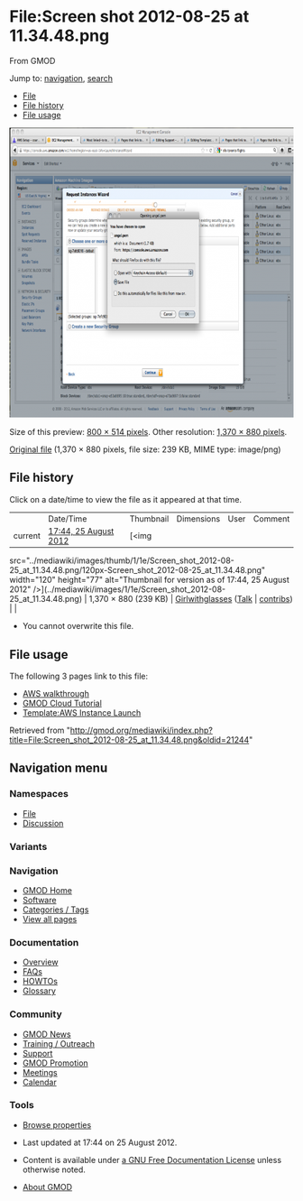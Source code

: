 <div id="mw-page-base" class="noprint">

</div>

<div id="mw-head-base" class="noprint">

</div>

<div id="content" class="mw-body" role="main">

<span id="top"></span>

<div id="mw-js-message" style="display:none;">

</div>



# <span dir="auto">File:Screen shot 2012-08-25 at 11.34.48.png</span>

<div id="bodyContent">

<div id="siteSub">

From GMOD

</div>

<div id="contentSub">

</div>

<div id="jump-to-nav" class="mw-jump">

Jump to: [navigation](#mw-navigation), [search](#p-search)

</div>

<div id="mw-content-text">

- [File](#file)
- [File history](#filehistory)
- [File usage](#filelinks)

<div id="file" class="fullImageLink">

[<img
src="../mediawiki/images/thumb/1/1e/Screen_shot_2012-08-25_at_11.34.48.png/800px-Screen_shot_2012-08-25_at_11.34.48.png"
srcset="../mediawiki/images/thumb/1/1e/Screen_shot_2012-08-25_at_11.34.48.png/1200px-Screen_shot_2012-08-25_at_11.34.48.png 1.5x, ../mediawiki/images/1/1e/Screen_shot_2012-08-25_at_11.34.48.png 2x"
width="800" height="514"
alt="File:Screen shot 2012-08-25 at 11.34.48.png" />](../mediawiki/images/1/1e/Screen_shot_2012-08-25_at_11.34.48.png)

<div class="mw-filepage-resolutioninfo">

Size of this preview: <a
href="../mediawiki/images/thumb/1/1e/Screen_shot_2012-08-25_at_11.34.48.png/800px-Screen_shot_2012-08-25_at_11.34.48.png"
class="mw-thumbnail-link">800 × 514 pixels</a>.
<span class="mw-filepage-other-resolutions">Other resolution: <a
href="../mediawiki/images/1/1e/Screen_shot_2012-08-25_at_11.34.48.png"
class="mw-thumbnail-link">1,370 × 880 pixels</a>.</span>

</div>

</div>

<div class="fullMedia">

<a
href="../mediawiki/images/1/1e/Screen_shot_2012-08-25_at_11.34.48.png"
class="internal" title="Screen shot 2012-08-25 at 11.34.48.png">Original
file</a> ‎<span class="fileInfo">(1,370 × 880 pixels, file size: 239 KB,
MIME type: image/png)</span>

</div>

<div id="mw-imagepage-content" class="mw-content-ltr" lang="en"
dir="ltr">

</div>

## File history

<div id="mw-imagepage-section-filehistory">

Click on a date/time to view the file as it appeared at that time.

|  |  |  |  |  |  |
|----|----|----|----|----|----|
|  | Date/Time | Thumbnail | Dimensions | User | Comment |
| current | [17:44, 25 August 2012](../mediawiki/images/1/1e/Screen_shot_2012-08-25_at_11.34.48.png) | [<img
src="../mediawiki/images/thumb/1/1e/Screen_shot_2012-08-25_at_11.34.48.png/120px-Screen_shot_2012-08-25_at_11.34.48.png"
width="120" height="77"
alt="Thumbnail for version as of 17:44, 25 August 2012" />](../mediawiki/images/1/1e/Screen_shot_2012-08-25_at_11.34.48.png) | 1,370 × 880 <span style="white-space: nowrap;">(239 KB)</span> | <a href="User:Girlwithglasses" class="mw-userlink"
title="User:Girlwithglasses">Girlwithglasses</a> <span style="white-space: nowrap;"> <span class="mw-usertoollinks">([Talk](User_talk:Girlwithglasses "User talk:Girlwithglasses") \| [contribs](Special:Contributions/Girlwithglasses "Special:Contributions/Girlwithglasses"))</span></span> |  |

</div>

- <span id="mw-imagepage-upload-disallowed">You cannot overwrite this
  file.</span>

## File usage

<div id="mw-imagepage-section-linkstoimage">

The following 3 pages link to this file:

- [AWS walkthrough](AWS_walkthrough "AWS walkthrough")
- [GMOD Cloud Tutorial](GMOD_Cloud_Tutorial "GMOD Cloud Tutorial")
- [Template:AWS Instance
  Launch](Template:AWS_Instance_Launch "Template:AWS Instance Launch")

</div>

</div>

<div class="printfooter">

Retrieved from
"<http://gmod.org/mediawiki/index.php?title=File:Screen_shot_2012-08-25_at_11.34.48.png&oldid=21244>"

</div>

<div id="catlinks" class="catlinks catlinks-allhidden">

</div>

<div class="visualClear">

</div>

</div>

</div>

<div id="mw-navigation">

## Navigation menu

<div id="mw-head">



<div id="left-navigation">

<div id="p-namespaces" class="vectorTabs" role="navigation"
aria-labelledby="p-namespaces-label">

### Namespaces

- <span id="ca-nstab-image"><a href="File:Screen_shot_2012-08-25_at_11.34.48.png" accesskey="c"
  title="View the file page [c]">File</a></span>
- <span id="ca-talk"><a
  href="http://gmod.org/mediawiki/index.php?title=File_talk:Screen_shot_2012-08-25_at_11.34.48.png&amp;action=edit&amp;redlink=1"
  accesskey="t"
  title="Discussion about the content page [t]">Discussion</a></span>

</div>

<div id="p-variants" class="vectorMenu emptyPortlet" role="navigation"
aria-labelledby="p-variants-label">

### 

### Variants[](#)

<div class="menu">

</div>

</div>

</div>

<div id="right-navigation">





</div>



</div>

</div>

</div>

<div id="mw-panel">

<div id="p-logo" role="banner">

<a href="Main_Page"
style="background-image: url(../images/GMOD-cogs.png);"
title="Visit the main page"></a>

</div>

<div id="p-Navigation" class="portal" role="navigation"
aria-labelledby="p-Navigation-label">

### Navigation

<div class="body">

- <span id="n-GMOD-Home">[GMOD Home](Main_Page)</span>
- <span id="n-Software">[Software](GMOD_Components)</span>
- <span id="n-Categories-.2F-Tags">[Categories /
  Tags](Categories)</span>
- <span id="n-View-all-pages">[View all pages](Special:AllPages)</span>

</div>

</div>

<div id="p-Documentation" class="portal" role="navigation"
aria-labelledby="p-Documentation-label">

### Documentation

<div class="body">

- <span id="n-Overview">[Overview](Overview)</span>
- <span id="n-FAQs">[FAQs](Category:FAQ)</span>
- <span id="n-HOWTOs">[HOWTOs](Category:HOWTO)</span>
- <span id="n-Glossary">[Glossary](Glossary)</span>

</div>

</div>

<div id="p-Community" class="portal" role="navigation"
aria-labelledby="p-Community-label">

### Community

<div class="body">

- <span id="n-GMOD-News">[GMOD News](GMOD_News)</span>
- <span id="n-Training-.2F-Outreach">[Training /
  Outreach](Training_and_Outreach)</span>
- <span id="n-Support">[Support](Support)</span>
- <span id="n-GMOD-Promotion">[GMOD Promotion](GMOD_Promotion)</span>
- <span id="n-Meetings">[Meetings](Meetings)</span>
- <span id="n-Calendar">[Calendar](Calendar)</span>

</div>

</div>

<div id="p-tb" class="portal" role="navigation"
aria-labelledby="p-tb-label">

### Tools

<div class="body">


- <span id="t-smwbrowselink"><a href="Special:Browse/File:Screen_shot_2012-2D08-2D25_at_11.34.48.png"
  rel="smw-browse">Browse properties</a></span>

</div>

</div>

</div>

</div>

<div id="footer" role="contentinfo">

- <span id="footer-info-lastmod">Last updated at 17:44 on 25 August
  2012.</span>
<!-- - <span id="footer-info-viewcount">1,717 page views.</span> -->
- <span id="footer-info-copyright">Content is available under
  <a href="http://www.gnu.org/licenses/fdl-1.3.html" class="external"
  rel="nofollow">a GNU Free Documentation License</a> unless otherwise
  noted.</span>

<!-- -->

- <span id="footer-places-about">[About
  GMOD](GMOD:About "GMOD:About")</span>

<!-- -->






</div>
